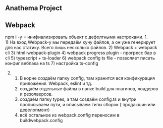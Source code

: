 ## Anathema Project

## Webpack
npm i -y = инифиализировать объект с дефолтными настроками.
1.    
    1) На вход Webpack-у мы передаём кучу файлов, а он уже генерирует для нас статику. Всего лишь несколько файлов.
    2) Webpack + webpack cli
    3) html-webpack-plugin 
    4) webpack progress plugin - прогресс бар в cli
    5) typescript  + ts-loader
    6) webpack config ts file - позволяет писать конфиг вебпака на ts
    7) настройка ts-config

2. 
    1) В корне создаём папку config, там хранится вся конфикурация приложения. Webpack, eslint и тд.
    2) создаём отдельные файлы в папке build для плагинов, лоадеров и резолверсов.
    3) создаём папку types, а там создаём config.ts и внутри прописываем пути, и описываем типы сборок ( продакшин или девелопмент)
    4) всё остальное из webpack.config  переносим  в buildwebpack.config
